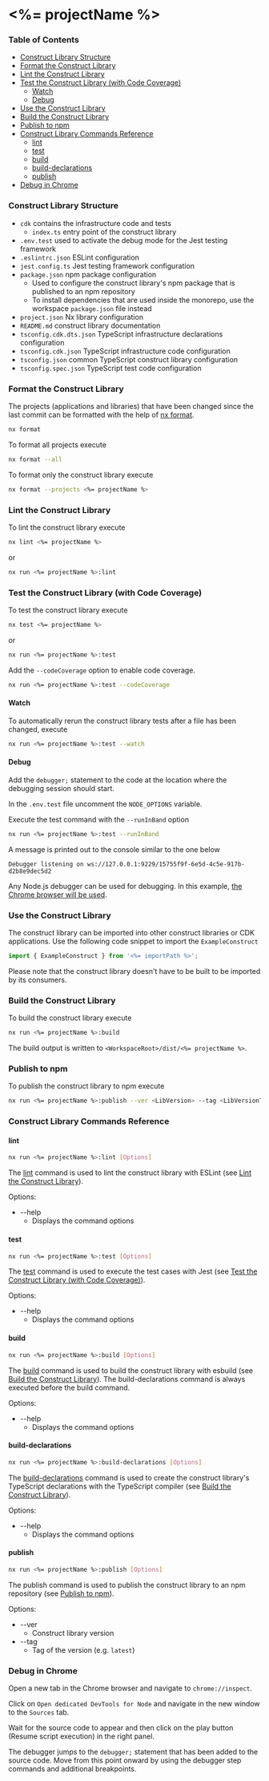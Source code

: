 # <%= projectName %>

### Table of Contents

- [Construct Library Structure](#construct-library-structure)
- [Format the Construct Library](#format-the-construct-library)
- [Lint the Construct Library](#lint-the-construct-library)
- [Test the Construct Library (with Code Coverage)](#test-the-construct-library-with-code-coverage)
  - [Watch](#watch)
  - [Debug](#debug)
- [Use the Construct Library](#use-the-construct-library)
- [Build the Construct Library](#build-the-construct-library)
- [Publish to npm](#publish-to-npm)
- [Construct Library Commands Reference](#construct-library-commands-reference)
  - [lint](#lint)
  - [test](#test)
  - [build](#build)
  - [build-declarations](#build-declarations)
  - [publish](#publish)
- [Debug in Chrome](#debug-in-chrome)

### Construct Library Structure

- `cdk` contains the infrastructure code and tests
  - `index.ts` entry point of the construct library
- `.env.test` used to activate the debug mode for the Jest testing framework
- `.eslintrc.json` ESLint configuration
- `jest.config.ts` Jest testing framework configuration
- `package.json` npm package configuration
  - Used to configure the construct library's npm package that is published to an npm repository
  - To install dependencies that are used inside the monorepo, use the workspace `package.json` file instead
- `project.json` Nx library configuration
- `README.md` construct library documentation
- `tsconfig.cdk.dts.json` TypeScript infrastructure declarations configuration
- `tsconfig.cdk.json` TypeScript infrastructure code configuration
- `tsconfig.json` common TypeScript construct library configuration
- `tsconfig.spec.json` TypeScript test code configuration

### Format the Construct Library

The projects (applications and libraries) that have been changed since the last commit can be formatted with the help of [nx format](https://nx.dev/nx-api/nx/documents/format-write).

```bash
nx format
```

To format all projects execute

```bash
nx format --all
```

To format only the construct library execute

```bash
nx format --projects <%= projectName %>
```

### Lint the Construct Library

To lint the construct library execute

```bash
nx lint <%= projectName %>
```

or

```bash
nx run <%= projectName %>:lint
```

### Test the Construct Library (with Code Coverage)

To test the construct library execute

```bash
nx test <%= projectName %>
```

or

```bash
nx run <%= projectName %>:test
```

Add the `--codeCoverage` option to enable code coverage.

```bash
nx run <%= projectName %>:test --codeCoverage
```

#### Watch

To automatically rerun the construct library tests after a file has been changed, execute

```bash
nx run <%= projectName %>:test --watch
```

#### Debug

Add the `debugger;` statement to the code at the location where the debugging session should start.

In the `.env.test` file uncomment the `NODE_OPTIONS` variable.

Execute the test command with the `--runInBand` option

```bash
nx run <%= projectName %>:test --runInBand
```

A message is printed out to the console similar to the one below

```
Debugger listening on ws://127.0.0.1:9229/15755f9f-6e5d-4c5e-917b-d2b8e9dec5d2
```

Any Node.js debugger can be used for debugging. In this example, [the Chrome browser will be used](#debug-in-chrome).

### Use the Construct Library

The construct library can be imported into other construct libraries or CDK applications.
Use the following code snippet to import the `ExampleConstruct`

```typescript
import { ExampleConstruct } from '<%= importPath %>';
```

Please note that the construct library doesn't have to be built to be imported by its consumers.

### Build the Construct Library

To build the construct library execute

```bash
nx run <%= projectName %>:build
```

The build output is written to `<WorkspaceRoot>/dist/<%= projectName %>`.

### Publish to npm

To publish the construct library to npm execute

```bash
nx run <%= projectName %>:publish --ver <LibVersion> --tag <LibVersionTag>
```

### Construct Library Commands Reference

#### lint

```bash
nx run <%= projectName %>:lint [Options]
```

The [lint](https://nx.dev/nx-api/eslint/executors/lint) command
is used to lint the construct library with ESLint (see [Lint the Construct Library](#lint-the-construct-library)).

Options:

- --help
  - Displays the command options

#### test

```bash
nx run <%= projectName %>:test [Options]
```

The [test](https://nx.dev/nx-api/jest/executors/jest) command
is used to execute the test cases with Jest (see [Test the Construct Library (with Code Coverage)](#test-the-construct-library-with-code-coverage)).

Options:

- --help
  - Displays the command options

#### build

```bash
nx run <%= projectName %>:build [Options]
```

The [build](https://nx.dev/nx-api/esbuild/executors/esbuild) command
is used to build the construct library with esbuild (see [Build the Construct Library](#build-the-construct-library)).
The build-declarations command is always executed before the build command.

Options:

- --help
  - Displays the command options

#### build-declarations

```bash
nx run <%= projectName %>:build-declarations [Options]
```

The [build-declarations](https://nx.dev/nx-api/js/executors/tsc) command
is used to create the construct library's TypeScript declarations with the TypeScript compiler (see [Build the Construct Library](#build-the-construct-library)).

Options:

- --help
  - Displays the command options

#### publish

```bash
nx run <%= projectName %>:publish [Options]
```

The publish command is used to publish the construct library to an npm repository (see [Publish to npm](#publish-to-npm)).

Options:

- --ver
  - Construct library version
- --tag
  - Tag of the version (e.g. `latest`)

### Debug in Chrome

Open a new tab in the Chrome browser and navigate to `chrome://inspect`.

Click on `Open dedicated DevTools for Node` and navigate in the new window to the `Sources` tab.

Wait for the source code to appear and then click on the play button (Resume script execution) in the right panel.

The debugger jumps to the `debugger;` statement that has been added to the source code.
Move from this point onward by using the debugger step commands and additional breakpoints.
